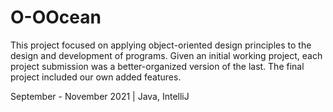 # O-OOcean

This project focused on applying object-oriented design principles to the design and development of programs. Given an initial working project, each project submission was a better-organized version of the last. The final project included our own added features.

September - November 2021  |  Java, IntelliJ
